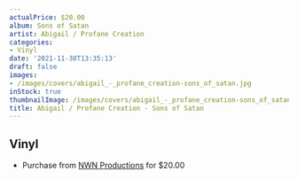 ```yaml
---
actualPrice: $20.00
album: Sons of Satan
artist: Abigail / Profane Creation
categories:
- Vinyl
date: '2021-11-30T13:35:13'
draft: false
images:
- /images/covers/abigail_-_profane_creation-sons_of_satan.jpg
inStock: true
thumbnailImage: /images/covers/abigail_-_profane_creation-sons_of_satan-thumb.jpg
title: Abigail / Profane Creation - Sons of Satan
---
```


## Vinyl
* Purchase from [NWN Productions](http://shop.nwnprod.com/index.php?route=product/product&path=75&product_id=11981&sort=pd.name&order=ASC) for $20.00
